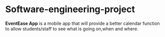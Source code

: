 # Software-engineering-project
**EventEase App** is a mobile app that will provide a better calendar function to allow students/staff to see what is going on,when and where.

